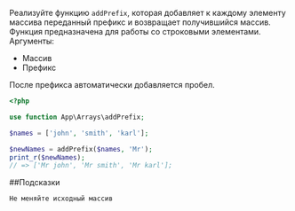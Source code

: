 Реализуйте функцию `addPrefix`, которая добавляет к каждому элементу массива переданный префикс и возвращает получившийся массив. Функция предназначена для работы со строковыми элементами. Аргументы:

   - Массив
   - Префикс

После префикса автоматически добавляется пробел.

```php
<?php

use function App\Arrays\addPrefix;

$names = ['john', 'smith', 'karl'];

$newNames = addPrefix($names, 'Mr');
print_r($newNames);
// => ['Mr john', 'Mr smith', 'Mr karl'];

```

##Подсказки

    Не меняйте исходный массив
